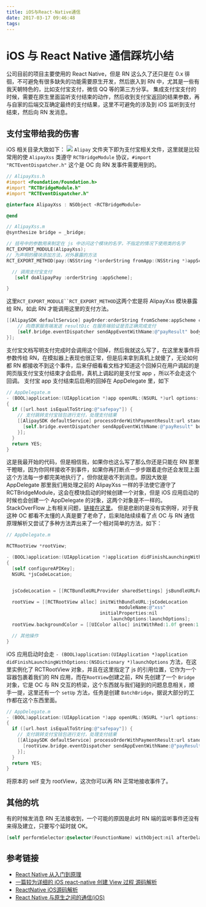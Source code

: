 ```yaml
---
title: iOS与React-Native通信
date: 2017-03-17 09:46:48
tags:
---
```

# iOS 与 React Native 通信踩坑小结
公司目前的项目主要使用的 React Native，但是 RN 这么久了还只是在 0.x 徘徊，不可避免有很多缺失的功能需要原生开发，然后嵌入到 RN 中，尤其是一些有我天朝特色的，比如支付宝支付，微信 QQ 等的第三方分享。
集成支付宝支付的时候，需要在原生里面监听支付结束的动作，然后收到支付宝返回的结果参数，再与自家的后端交互确定最终的支付结果，这里不可避免的涉及到 iOS 监听到支付结束，然后向 RN 发消息。

## 支付宝带给我的伤害
iOS 相关目录大致如下：
![](https://ww2.sinaimg.cn/large/006tNbRwly1fdpn3d7nuej30770fsmx7.jpg)
`Alipay` 文件夹下即为支付宝相关文件，这里就是比较常用的使 `AlipayXss` 类遵守 `RCTBridgeModule` 协议，`#import "RCTEventDispatcher.h"` 这个是 OC 向 RN 发事件需要用到的。
```Objective-C
// AlipayXss.h
#import <Foundation/Foundation.h>
#import "RCTBridgeModule.h"
#import "RCTEventDispatcher.h"

@interface AlipayXss : NSObject <RCTBridgeModule>

@end
```
```Objective-C
// AlipayXss.m
@synthesize bridge = _bridge;

// 括号中的参数用来制定在 js 中访问这个模块的名字，不指定的情况下使用类的名字
RCT_EXPORT_MODULE(AlipayXss);
// 为声明的模块添加方法，对外暴露的方法
RCT_EXPORT_METHOD(pay:(NSString *)orderString fromApp:(NSString *)appScheme) {

  // 调用支付宝支付
   [self doAlipayPay :orderString :appScheme];

}
```
这里`RCT_EXPORT_MODULE``RCT_EXPORT_METHOD`这两个宏是将 AlipayXss 模块暴露给 RN，如此 RN 才能调用这里的支付方法。
```Objective-C
[[AlipaySDK defaultService] payOrder:orderString fromScheme:appScheme callback:^(NSDictionary *resultDic) {
    // 向商家服务端发送 resultDic 在服务端验证是否正确完成支付
    [self.bridge.eventDispatcher sendAppEventWithName:@"payResult" body:resultDic];
}];
```
支付宝文档写明支付完成时会调用这个回掉，然后我就这么写了，在这里发事件将参数传给 RN，在模拟器上表现也很正常，但是后来拿到真机上就傻了，无论如何都 RN 都接收不到这个事件，后来仔细看看文档才知道这个回掉只在用户调起的是网页版支付宝支付结束才会启用，真机上调起的是支付宝 app ，所以不会走这个回调。
支付宝 app 支付结束后启用的回掉在 AppDelegate 里，如下
```Objective-C
// AppDelegate.m
- (BOOL)application:(UIApplication *)app openURL:(NSURL *)url options:(NSDictionary<NSString*, id> *)options
{
  if ([url.host isEqualToString:@"safepay"]) {
    // 支付跳转支付宝钱包进行支付，处理支付结果
    [[AlipaySDK defaultService] processOrderWithPaymentResult:url standbyCallback:^(NSDictionary *resultDic) {
      [self.bridge.eventDispatcher sendAppEventWithName:@"payResult" body:resultDic];
    }];
  }
  return YES;
}
```
这是我最开始的代码，但是相信我，如果你也这么写了那么你还是只能在 RN 那里干瞪眼，因为你同样接收不到事件，如果你再打断点一步步跟着走你还会发现上面这个方法每一步都完美地执行了，但你就是收不到消息。原因大致是AppDelegate 那里我们用处理之前的 AlipayXss 一样的手法使它遵守了 RCTBridgeModule，这会在模块启动的时候创建一个对象，但是 iOS 应用启动的时候也会创建一个 AppDelegate 的对象，这两个对象是不一样的。
StackOverFlow 上有相关问题，[链接在这里](http://stackoverflow.com/questions/35192324/react-native-sending-events-from-native-to-javascript-in-appdelegate-ios)。
但是悲剧的是没有实例呀，对于我这种 OC 都看不太懂的人真是要了老命了，后来陆陆续续看了点 OC 与 RN 通信原理解析又尝试了多种方法弄出来了一个相对简单的方法，如下：
```Objective-C
// AppDelegate.m

RCTRootView *rootView;

- (BOOL)application:(UIApplication *)application didFinishLaunchingWithOptions:(NSDictionary *)launchOptions
{
  [self configureAPIKey];
  NSURL *jsCodeLocation;


  jsCodeLocation = [[RCTBundleURLProvider sharedSettings] jsBundleURLForBundleRoot:@"index.ios" fallbackResource:nil];

  rootView = [[RCTRootView alloc] initWithBundleURL:jsCodeLocation
                                         moduleName:@"xss"
                                  initialProperties:nil
                                      launchOptions:launchOptions];
  rootView.backgroundColor = [[UIColor alloc] initWithRed:1.0f green:1.0f blue:1.0f alpha:1];

  // 其他操作
}
```
iOS 应用启动时会走 `- (BOOL)application:(UIApplication *)application didFinishLaunchingWithOptions:(NSDictionary *)launchOptions` 方法，在这里实例化了 RCTRootView 对象，并且在这里指定了 js 的引用位置，它作为一个容器包裹着我们的 RN 应用，而在`RootView`创建之前，RN 先创建了一个 `Bridge` 对象，它是 OC 与 RN 交互的桥梁，这个东西就与我们碰到的问题息息相关，顺手一提，这里还有一个 `setUp` 方法，任务是创建 `BatchBridge`，据说大部分的工作都在这个东西里面。
```Objective-C
// AppDelegate.m
- (BOOL)application:(UIApplication *)app openURL:(NSURL *)url options:(NSDictionary<NSString*, id> *)options
{
  if ([url.host isEqualToString:@"safepay"]) {
    // 支付跳转支付宝钱包进行支付，处理支付结果
    [[AlipaySDK defaultService] processOrderWithPaymentResult:url standbyCallback:^(NSDictionary *resultDic) {
      [rootView.bridge.eventDispatcher sendAppEventWithName:@"payResult" body:resultDic];
    }];
  }
  return YES;
}
```
将原本的 self 变为 rootView，这次你可以再 RN 正常地接收事件了。

## 其他的坑
有的时候发消息 RN 无法接收到，一个可能的原因是此时 RN 端的监听事件还没有来得及建立，只要写个延时就 OK。
```Objective-C
[self performSelector:@selector(FounctionName) withObject:nil afterDelay:1.0f];
```

## 参考链接
- [React Native 从入门到原理](http://www.jianshu.com/p/978c4bd3a759)
- [一篇较为详细的 iOS react-native 创建 View 过程 源码解析](http://www.jianshu.com/p/c2a458555de9)
- [ReactNative iOS源码解析](http://awhisper.github.io/2016/06/24/ReactNative%E6%B5%81%E7%A8%8B%E6%BA%90%E7%A0%81%E5%88%86%E6%9E%90/)
- [React Native 与原生之间的通信(iOS)](http://www.jianshu.com/p/9d7dbf17daa5#)